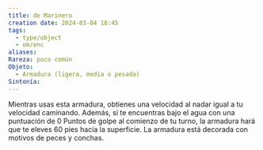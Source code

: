 ```yaml
---
title: de Marinero
creation date: 2024-03-04 18:45
tags:
  - type/object
  - om/enc
aliases: 
Rareza: poco común
Objeto:
  - Armadura (ligera, media o pesada)
Sintonía:
---
```

Mientras usas esta armadura, obtienes una velocidad al nadar igual a tu velocidad caminando. Además, si te encuentras bajo el agua con una puntuación de 0 Puntos de golpe al comienzo de tu turno, la armadura hará que te eleves 60 pies hacía la superficie.
La armadura está decorada con motivos de peces y conchas.